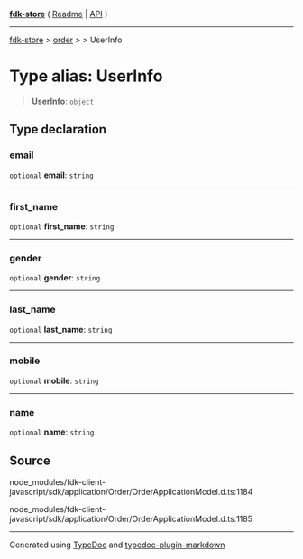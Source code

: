 [**fdk-store**](../../../README.md) ( [Readme](../../../README.md) \| [API](../../../API.md) )

---

[fdk-store](../../../API.md) > [order](../../README.md) > [<internal>](../README.md) > UserInfo

# Type alias: UserInfo

> **UserInfo**: `object`

## Type declaration

### email

`optional` **email**: `string`

---

### first_name

`optional` **first_name**: `string`

---

### gender

`optional` **gender**: `string`

---

### last_name

`optional` **last_name**: `string`

---

### mobile

`optional` **mobile**: `string`

---

### name

`optional` **name**: `string`

## Source

node_modules/fdk-client-javascript/sdk/application/Order/OrderApplicationModel.d.ts:1184

node_modules/fdk-client-javascript/sdk/application/Order/OrderApplicationModel.d.ts:1185

---

Generated using [TypeDoc](https://typedoc.org/) and [typedoc-plugin-markdown](https://www.npmjs.com/package/typedoc-plugin-markdown)
